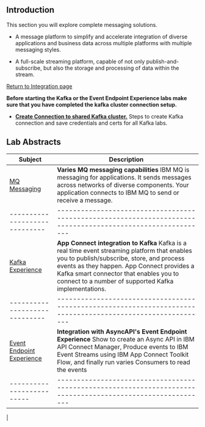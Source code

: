 ## Introduction
This section you will explore complete messaging solutions. <BR> 

- A message platform to simplify and accelerate integration of diverse applications and business data across multiple platforms with multiple messaging styles. <BR> 

- A full-scale streaming platform, capable of not only publish-and-subscribe, but also the storage and processing of data within the stream. 

[Return to Integration page](../index.md)



**Before starting the **Kafka** or the Event Endpoint Experience labs make sure that you have completed the kafka cluster connection setup.**
* **[Create Connection to shared Kafka cluster.](Kafka-Pre-lab/index.md)** Steps to create Kafka connection and save credentials and certs for all Kafka labs. 
## Lab Abstracts

|  Subject                            | Description                                            |                                                               
|-----------------------------|------------------------------------------------------------------------------------------------------------|
| [MQ Messaging](MQ-labs/index.md)       | **Varies MQ messaging capabilities** IBM MQ is messaging for applications. It sends messages across networks of diverse components. Your application connects to IBM MQ to send or receive a message.
|-----------------------------|------------------------------------------------------------------------------------------------------------|
| [Kafka Experience](Kafka-Experience/index.md)       | **App Connect integration to Kafka**  Kafka is a real time event streaming platform that enables you to publish/subscribe, store, and process events as they happen. App Connect provides a Kafka smart connector that enables you to connect to a number of supported Kafka implementations.
|-----------------------------|------------------------------------------------------------------------------------------------------------|
| [Event Endpoint Experience](Event_EndPoint/index.md)       | **Integration with AsyncAPI's Event Endpoint Experience**  Show to create an Async API in IBM API Connect Manager, Produce events to IBM Event Streams using IBM App Connect Toolkit Flow, and finally run varies Consumers to read the events 
|-------------------------|------------------------------------------------------------------------------------------------------------|
|